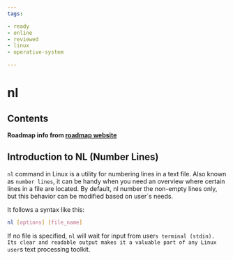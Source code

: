 ```yaml
---
tags:

- ready
- online
- reviewed
- linux
- operative-system

---
```


# nl

## Contents

__Roadmap info from [roadmap website](https://roadmap.sh/linux/text-processing/nl)__

## Introduction to NL (Number Lines)

`nl` command in Linux is a utility for numbering lines in a text file. Also known as `number lines`, it can be handy when you need an overview where certain lines in a file are located. By default, nl number the non-empty lines only, but this behavior can be modified based on user`s needs.

It follows a syntax like this:

```bash
nl [options] [file_name]

```

If no file is specified, `nl` will wait for input from user`s terminal (stdin). Its clear and readable output makes it a valuable part of any Linux user`s text processing toolkit.
